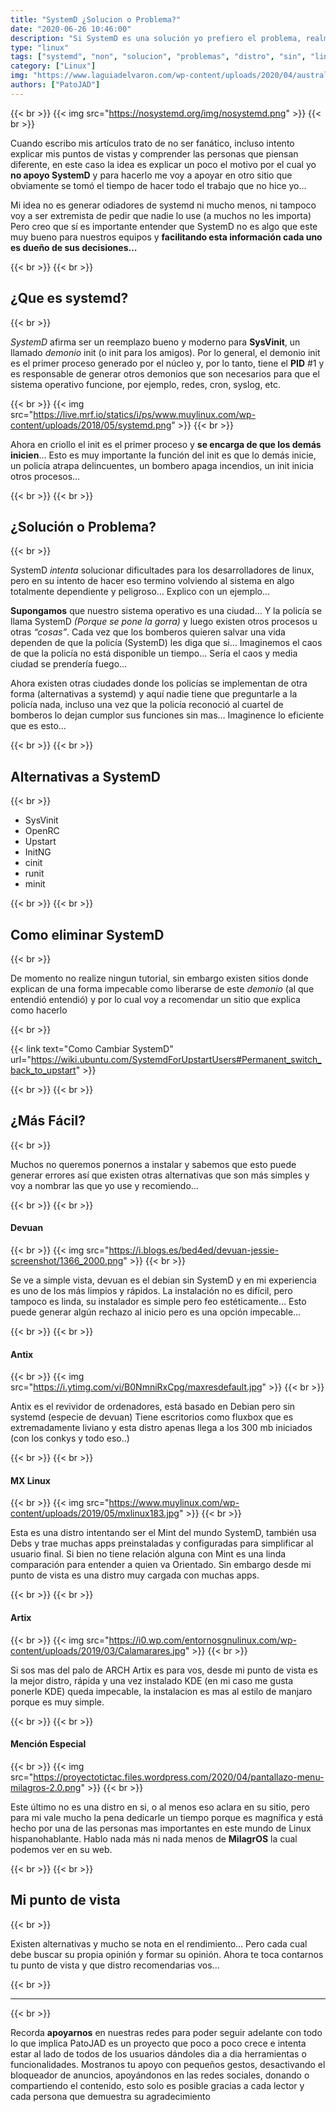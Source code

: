 ```yaml
---
title: "SystemD ¿Solucion o Problema?"
date: "2020-06-26 10:46:00"
description: "Si SystemD es una solución yo prefiero el problema, realmente SystemD no es de mi agrado y te cuento ¿por que?, Ahora es tu turno de contarme que pensas... "
type: "linux"
tags: ["systemd", "non", "solucion", "problemas", "distro", "sin", "linux"]
category: ["Linux"]
img: "https://www.laguiadelvaron.com/wp-content/uploads/2020/04/australianos-se-disfrazan-para-sacar-basura-www.laguiadelvaron-12.jpg"
authors: ["PatoJAD"]
---
```


{{< br >}}
{{< img src="https://nosystemd.org/img/nosystemd.png" >}}
{{< br >}}

Cuando escribo mis artículos trato de no ser fanático, incluso intento explicar mis puntos de vistas y comprender las personas que piensan diferente, en este caso la idea es explicar un poco el motivo por el cual yo **no apoyo SystemD** y para hacerlo me voy a apoyar en otro sitio que obviamente se tomó el tiempo de hacer todo el trabajo que no hice yo…

Mi idea no es generar odiadores de systemd ni mucho menos, ni tampoco voy a ser extremista de pedir que nadie lo use (a muchos no les importa) Pero creo que sí es importante entender que SystemD no es algo que este muy bueno para nuestros equipos y **facilitando esta información cada uno es dueño de sus decisiones…**

{{< br >}}
{{< br >}}

## ¿Que es systemd?

{{< br >}}

*SystemD* afirma ser un reemplazo bueno y moderno para **SysVinit**, un llamado *demonio* init (o init para los amigos). Por lo general, el demonio init es el primer proceso generado por el núcleo y, por lo tanto, tiene el **PID** #1 y es responsable de generar otros demonios que son necesarios para que el sistema operativo funcione, por ejemplo, redes, cron, syslog, etc.

{{< br >}}
{{< img src="https://live.mrf.io/statics/i/ps/www.muylinux.com/wp-content/uploads/2018/05/systemd.png" >}}
{{< br >}}

Ahora en criollo el init es el primer proceso y **se encarga de que los demás inicien**... Esto es muy importante la función del init es que lo demás inicie, un policía atrapa delincuentes, un bombero apaga incendios, un init inicia otros procesos…

{{< br >}}
{{< br >}}

## ¿Solución o Problema?

{{< br >}}

SystemD *intenta* solucionar dificultades para los desarrolladores de linux, pero en su intento de hacer eso termino volviendo al sistema en algo totalmente dependiente y peligroso… Explico con un ejemplo…

**Supongamos** que nuestro sistema operativo es una ciudad… Y la policía se llama SystemD *(Porque se pone la gorra)* y luego existen otros procesos u otras *“cosas”*. Cada vez que los bomberos quieren salvar una vida dependen de que la policía (SystemD) les diga que si… Imaginemos el caos de que la policía no está disponible un tiempo… Sería el caos y media ciudad se prendería fuego…

Ahora existen otras ciudades donde los policías se implementan de otra forma (alternativas a systemd) y aquí nadie tiene que preguntarle a la policía nada, incluso una vez que la policía reconoció al cuartel de bomberos lo dejan cumplor sus funciones sin mas… Imaginence lo eficiente que es esto…

{{< br >}}
{{< br >}}

## Alternativas a SystemD

{{< br >}}

* SysVinit
* OpenRC
* Upstart
* InitNG
* cinit
* runit
* minit

{{< br >}}
{{< br >}}

## Como eliminar SystemD

{{< br >}}

De momento no realize ningun tutorial, sin embargo existen sitios donde explican de una forma impecable como liberarse de este *demonio* (al que entendió entendió) y por lo cual voy a recomendar un sitio que explica como hacerlo

{{< br >}}

{{< link text="Como Cambiar SystemD" url="https://wiki.ubuntu.com/SystemdForUpstartUsers#Permanent_switch_back_to_upstart" >}}

{{< br >}}
{{< br >}}

## ¿Más Fácil?

{{< br >}}

Muchos no queremos ponernos a instalar y sabemos que esto puede generar errores así que existen otras alternativas que son más simples y voy a nombrar las que yo use y recomiendo…

{{< br >}}
{{< br >}}

#### Devuan

{{< br >}}
{{< img src="https://i.blogs.es/bed4ed/devuan-jessie-screenshot/1366_2000.png" >}}
{{< br >}}

Se ve a simple vista, devuan es el debian sin SystemD y en mi experiencia es uno de los más limpios y rápidos. La instalación no es difícil, pero tampoco es linda, su instalador es simple pero feo estéticamente… Esto puede generar algún rechazo al inicio pero es una opción impecable…

{{< br >}}
{{< br >}}

#### Antix

{{< br >}}
{{< img src="https://i.ytimg.com/vi/B0NmniRxCpg/maxresdefault.jpg" >}}
{{< br >}}

Antix es el revividor de ordenadores, está basado en Debian pero sin systemd (especie de devuan) Tiene escritorios como fluxbox que es extremadamente liviano y esta distro apenas llega a los 300 mb iniciados (con los conkys y todo eso..)

{{< br >}}
{{< br >}}

#### MX Linux

{{< br >}}
{{< img src="https://www.muylinux.com/wp-content/uploads/2019/05/mxlinux183.jpg" >}}
{{< br >}}

Esta es una distro intentando ser el Mint del mundo SystemD, también usa Debs y trae muchas apps preinstaladas y configuradas para simplificar al usuario final. Si bien no tiene relación alguna con Mint es una linda comparación para entender a quien va Orientado. Sin embargo desde mi punto de vista es una distro muy cargada con muchas apps.

{{< br >}}
{{< br >}}

#### Artix

{{< br >}}
{{< img src="https://i0.wp.com/entornosgnulinux.com/wp-content/uploads/2019/03/Calamarares.jpg" >}}
{{< br >}}

Si sos mas del palo de ARCH Artix es para vos, desde mi punto de vista es la mejor distro, rápida y una vez instalado KDE (en mi caso me gusta ponerle KDE) queda impecable, la instalacion es mas al estilo de manjaro porque es muy simple.

{{< br >}}
{{< br >}}

#### Mención Especial

{{< br >}}
{{< img src="https://proyectotictac.files.wordpress.com/2020/04/pantallazo-menu-milagros-2.0.png" >}}
{{< br >}}

Este último no es una distro en si, o al menos eso aclara en su sitio, pero para mi vale mucho la pena dedicarle un tiempo porque es magnífica y está hecho por una de las personas mas importantes en este mundo de Linux hispanohablante. Hablo nada más ni nada menos de **MilagrOS** la cual podemos ver en su web.

{{< br >}}
{{< br >}}

## Mi punto de vista

{{< br >}}

Existen alternativas y mucho se nota en el rendimiento… Pero cada cual debe buscar su propia opinión y formar su opinión. Ahora te toca contarnos tu punto de vista y que distro recomendarias vos...

{{< br >}}

---

{{< br >}}

Recorda **apoyarnos** en nuestras redes para poder seguir adelante con todo lo que implica PatoJAD es un proyecto que poco a poco crece e intenta estar al lado de todos de los usuarios dándoles dia a dia herramientas o funcionalidades. Mostranos tu apoyo con pequeños gestos, desactivando el bloqueador de anuncios, apoyándonos en las redes sociales, donando o compartiendo el contenido, esto solo es posible gracias a cada lector y cada persona que demuestra su agradecimiento

